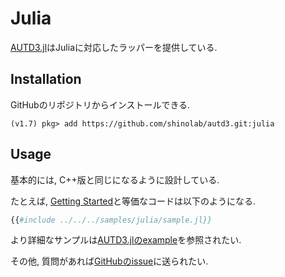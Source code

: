 # Julia

[AUTD3.jl](https://github.com/shinolab/autd3/tree/master/julia)はJuliaに対応したラッパーを提供している.

## Installation

GitHubのリポジトリからインストールできる.

```
(v1.7) pkg> add https://github.com/shinolab/autd3.git:julia
```

## Usage

基本的には, C++版と同じになるように設計している.

たとえば, [Getting Started](../Users_Manual/getting_started.md)と等価なコードは以下のようになる.

```julia
{{#include ../../../samples/julia/sample.jl}}
```

より詳細なサンプルは[AUTD3.jlのexample](https://github.com/shinolab/autd3/tree/master/julia/example)を参照されたい.

その他, 質問があれば[GitHubのissue](https://github.com/shinolab/autd3/issues)に送られたい.
